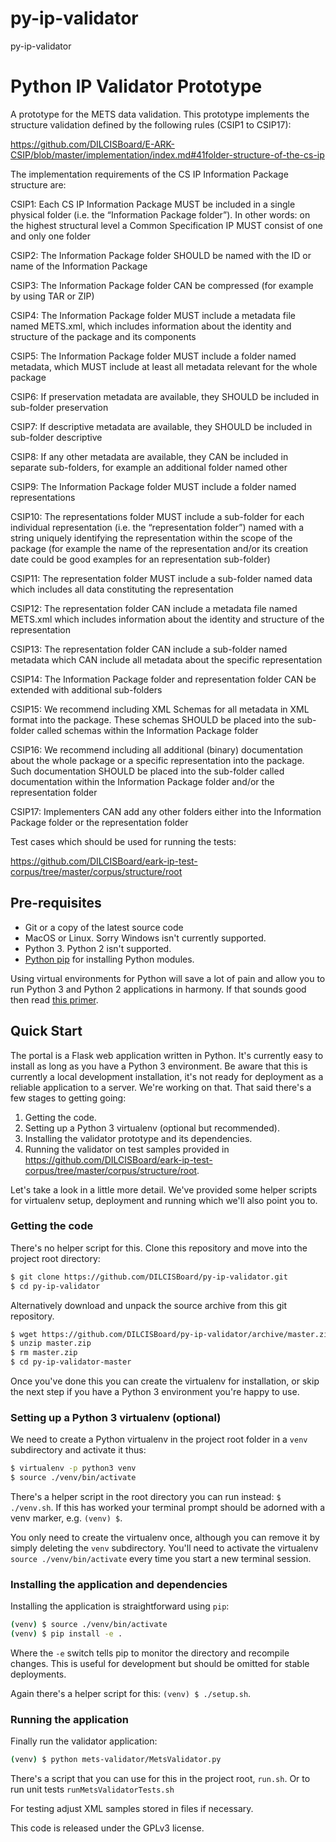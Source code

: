 # py-ip-validator
py-ip-validator

Python IP Validator Prototype
==============================
A prototype for the METS data validation. This prototype implements the structure validation defined by the following rules (CSIP1 to CSIP17):
 
https://github.com/DILCISBoard/E-ARK-CSIP/blob/master/implementation/index.md#41folder-structure-of-the-cs-ip

The implementation requirements of the CS IP Information Package structure are:

CSIP1: Each CS IP Information Package MUST be included in a single physical folder (i.e. the “Information Package folder”). In other words: on the highest structural level a Common Specification IP MUST consist of one and only one folder

CSIP2: The Information Package folder SHOULD be named with the ID or name of the Information Package

CSIP3: The Information Package folder CAN be compressed (for example by using TAR or ZIP)

CSIP4: The Information Package folder MUST include a metadata file named METS.xml, which includes information about the identity and structure of the package and its components 

CSIP5: The Information Package folder MUST include a folder named metadata, which MUST include at least all metadata relevant for the whole package

CSIP6: If preservation metadata are available, they SHOULD be included in sub-folder preservation

CSIP7: If descriptive metadata are available, they SHOULD be included in sub-folder descriptive

CSIP8: If any other metadata are available, they CAN be included in separate sub-folders, for example an additional folder named other

CSIP9: The Information Package folder MUST include a folder named representations

CSIP10: The representations folder MUST include a sub-folder for each individual representation (i.e. the “representation folder”) named with a string uniquely identifying the representation within the scope of the package (for example the name of the representation and/or its creation date could be good examples for an representation sub-folder) 

CSIP11: The representation folder MUST include a sub-folder named data which includes all data constituting the representation 

CSIP12: The representation folder CAN include a metadata file named METS.xml which includes information about the identity and structure of the representation

CSIP13: The representation folder CAN include a sub-folder named metadata which CAN include all metadata about the specific representation

CSIP14: The Information Package folder and representation folder CAN be extended with additional sub-folders

CSIP15: We recommend including XML Schemas for all metadata in XML format into the package. These schemas SHOULD be placed into the sub-folder called schemas within the Information Package folder

CSIP16: We recommend including all additional (binary) documentation about the whole package or a specific representation into the package. Such documentation SHOULD be placed into the sub-folder called documentation within the Information Package folder and/or the representation folder

CSIP17: Implementers CAN add any other folders either into the Information Package folder or the representation folder

Test cases which should be used for running the tests:
 
https://github.com/DILCISBoard/eark-ip-test-corpus/tree/master/corpus/structure/root

Pre-requisites
--------------
 - Git or a copy of the latest source code
 - MacOS or Linux. Sorry Windows isn't currently supported.
 - Python 3. Python 2 isn't supported.
 - [Python pip](https://pip.pypa.io/en/stable/) for installing Python modules.

Using virtual environments for Python will save a lot of pain and allow you to
run Python 3 and Python 2 applications in harmony. If that sounds good then read [this primer](http://docs.python-guide.org/en/latest/dev/virtualenvs/).

Quick Start
-----------
The portal is a Flask web application written in Python. It's currently easy to install as long as you have a Python 3 environment. Be aware that this is currently a local development installation, it's not ready for deployment as a reliable application to a server. We're working on that. That said there's a few stages to getting going:
1. Getting the code.
2. Setting up a Python 3 virtualenv (optional but recommended).
3. Installing the validator prototype and its dependencies.
4. Running the validator on test samples provided in https://github.com/DILCISBoard/eark-ip-test-corpus/tree/master/corpus/structure/root.

Let's take a look in a little more detail. We've provided some helper scripts for virtualenv setup, deployment and running which we'll also point you to.

### Getting the code
There's no helper script for this. Clone this repository and move into the project root directory:
````bash
$ git clone https://github.com/DILCISBoard/py-ip-validator.git
$ cd py-ip-validator
````
Alternatively download and unpack the source archive from this git repository.
````bash
$ wget https://github.com/DILCISBoard/py-ip-validator/archive/master.zip
$ unzip master.zip
$ rm master.zip
$ cd py-ip-validator-master
````
Once you've done this you can create the virtualenv for installation, or skip the next step if you have a Python 3 environment you're happy to use.

### Setting up a Python 3 virtualenv (optional)
We need to create a Python virtualenv in the project root folder in a `venv` subdirectory and activate it thus:
````bash
$ virtualenv -p python3 venv
$ source ./venv/bin/activate
````
There's a helper script in the root directory you can run instead:
`$ ./venv.sh`. If this has worked your terminal prompt should be adorned with a venv marker, e.g. `(venv) $`.

You only need to create the virtualenv once, although you can remove it by simply deleting the `venv` subdirectory. You'll need to activate the virtualenv `source ./venv/bin/activate` every time you start a new terminal session.

### Installing the application and dependencies
Installing the application is straightforward using `pip`:
````bash
(venv) $ source ./venv/bin/activate
(venv) $ pip install -e .
````
Where the `-e` switch tells pip to monitor the directory and recompile changes. This is useful for development but should be omitted for stable deployments.

Again there's a helper script for this: `(venv) $ ./setup.sh`.


### Running the application
Finally run the validator application:

````bash
(venv) $ python mets-validator/MetsValidator.py
````
There's a script that you can use for this in the project root, `run.sh`. 
Or to run unit tests `runMetsValidatorTests.sh`

For testing adjust XML samples stored in files if necessary.

This code is released under the GPLv3 license. 
